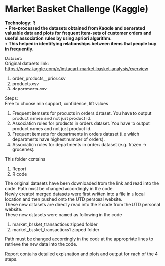 # Market Basket Challenge (Kaggle)

**Technology: R** <br>
•	**Pre-processed the datasets obtained from Kaggle and generated valuable data and plots for frequent item-sets of customer orders and useful association rules by using apriori algorithm.**<br>
•	**This helped in identifying relationships between items that people buy in frequently.**<br>

Dataset:<br>
Original datasets link:<br>
https://www.kaggle.com/c/instacart-market-basket-analysis/overview<br>
1. order_products__prior.csv<br>
2. products.csv<br>
3. departments.csv<br>

Steps:<br>
Free to choose min support, confidence, lift values<br>
1. Frequent itemsets for products in orders dataset. You have to output product names and not just product id.<br>
2. Association rules for products in orders dataset. You have to output product names and not just product id.<br>
3. Frequent itemsets for departments in orders dataset (i.e which departments have highest number of orders). <br>
4. Association rules for departments in orders dataset (e.g. frozen -> groceries).<br>

This folder contains<br>
1. Report<br>
2. R code<br>

The original datasets have been downloaded from the link and read into the code. Path must be changed accordingly in the code.<br>
Newly created merged datasets were first written into a file in a local location and then pushed onto the UTD personal website. <br>
These new datasets are directly read into the R code from the UTD personal website.<br>
These new datasets were named as following in the code <br>
1. market_basket_transactions zipped folder<br>
2. market_basket_transactions1 zipped folder<br>

Path must be changed accordingly in the code at the appropriate lines to retrieve the new data into the code.<br>

Report contains detailed explanation and plots and output for each of the 4 steps.<br>
